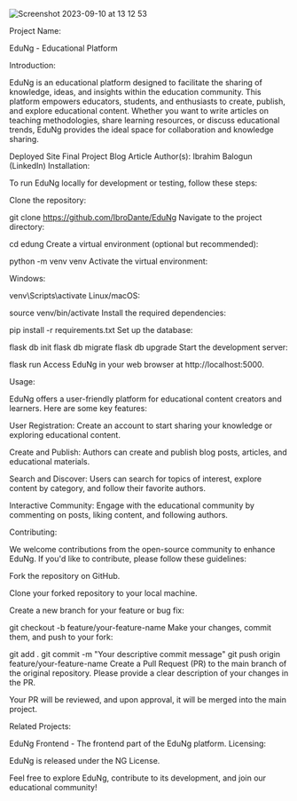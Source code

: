 ![Screenshot 2023-09-10 at 13 12 53](https://github.com/IbroDante/EduNg/assets/53307395/e8b21c05-0dc3-45b9-a870-d9ae1cc63623)

Project Name:

EduNg - Educational Platform

Introduction:

EduNg is an educational platform designed to facilitate the sharing of knowledge, ideas, and insights within the education community. This platform empowers educators, students, and enthusiasts to create, publish, and explore educational content. Whether you want to write articles on teaching methodologies, share learning resources, or discuss educational trends, EduNg provides the ideal space for collaboration and knowledge sharing.

Deployed Site
Final Project Blog Article
Author(s): Ibrahim Balogun (LinkedIn)
Installation:

To run EduNg locally for development or testing, follow these steps:

Clone the repository:

git clone https://github.com/IbroDante/EduNg
Navigate to the project directory:

cd edung
Create a virtual environment (optional but recommended):

python -m venv venv
Activate the virtual environment:

Windows:

venv\Scripts\activate
Linux/macOS:

source venv/bin/activate
Install the required dependencies:

pip install -r requirements.txt
Set up the database:

flask db init
flask db migrate
flask db upgrade
Start the development server:


flask run
Access EduNg in your web browser at http://localhost:5000.

Usage:

EduNg offers a user-friendly platform for educational content creators and learners. Here are some key features:

User Registration: Create an account to start sharing your knowledge or exploring educational content.

Create and Publish: Authors can create and publish blog posts, articles, and educational materials.

Search and Discover: Users can search for topics of interest, explore content by category, and follow their favorite authors.

Interactive Community: Engage with the educational community by commenting on posts, liking content, and following authors.

Contributing:

We welcome contributions from the open-source community to enhance EduNg. If you'd like to contribute, please follow these guidelines:

Fork the repository on GitHub.

Clone your forked repository to your local machine.

Create a new branch for your feature or bug fix:


git checkout -b feature/your-feature-name
Make your changes, commit them, and push to your fork:


git add .
git commit -m "Your descriptive commit message"
git push origin feature/your-feature-name
Create a Pull Request (PR) to the main branch of the original repository. Please provide a clear description of your changes in the PR.

Your PR will be reviewed, and upon approval, it will be merged into the main project.

Related Projects:

EduNg Frontend - The frontend part of the EduNg platform.
Licensing:

EduNg is released under the NG License.

Feel free to explore EduNg, contribute to its development, and join our educational community!
